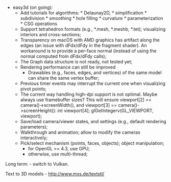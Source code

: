 * easy3d (on going):
    - Add tutorials for algorithms: 
            * Delaunay2D, 
            * simplification
            * subdivision
            * smoothing
            * hole filling
            * curvature
            * parameterization
            * CSG operations
    - Support tetrahedron formats (e.g., *.mesh, *.meshb, *.tet); visualizing interiors and cross-sections;
    - Transparency on macOS with AMD graphics has artifact along the edges (an issue with dFdx/dFdy in the fragment shader). 
      An workaround is to provide a per-face normal (instead of using the normal computed from dFdx/dFdy calls);
    - The Graph data structure is not ready, not tested yet;
    - Rendering performance can still be improved
        * Drawables (e.g., faces, edges, and vertices) of the same model can share the same vertex buffer;
    - Previous timer events may interrupt the current one when visualizing pivot points;
	- The current way handling high-dpi support is not optimal. Maybe always use framebuffer sizes?
	  This will ensure viewport[2] == camera()->screenWidth(), and viewport[3] == camera()->screenHeight():
	            int viewport[4];
                glGetIntegerv(GL_VIEWPORT, viewport);
	- Save/load camera/viewer states, and settings (e.g., default rendering parameters);
	- Walkthrough and animation; allow to modify the cameras interactively;
	- Pick/select mechanism (points, faces, objects); object manipulation;
	    * for OpenGL >= 4.3, use GPU;
	    * otherwise, use multi-thread;
	    
Long term:
    - switch to Vulkan.
    
    
Text to 3D models
    - http://www.mxs.de/textstl/